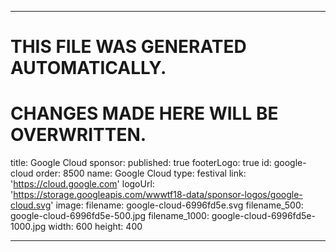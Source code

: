----

# THIS FILE WAS GENERATED AUTOMATICALLY.
# CHANGES MADE HERE WILL BE OVERWRITTEN.

title: Google Cloud
sponsor:
  published: true
  footerLogo: true
  id: google-cloud
  order: 8500
  name: Google Cloud
  type: festival
  link: 'https://cloud.google.com'
  logoUrl: 'https://storage.googleapis.com/wwwtf18-data/sponsor-logos/google-cloud.svg'
  image:
    filename: google-cloud-6996fd5e.svg
    filename_500: google-cloud-6996fd5e-500.jpg
    filename_1000: google-cloud-6996fd5e-1000.jpg
    width: 600
    height: 400

----

